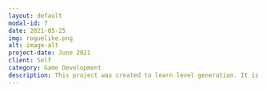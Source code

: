 ```yaml
---
layout: default
modal-id: 7
date: 2021-05-25
img: roguelike.png
alt: image-alt
project-date: June 2021
client: Self
category: Game Development
description: This project was created to learn level generation. It is based off a Udemy project to create a roguelike game. The only thing used from the Udemy project is the art assets. This game has 15 levels each harder than the last. There are 32 current "enemy types" and 12 different power-ups. 12 different characters to choose from, and 3 seperate bosses to fight.
---
```

